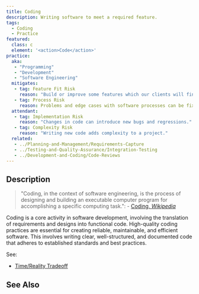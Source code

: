 ```yaml
---
title: Coding
description: Writing software to meet a required feature.
tags: 
  - Coding
  - Practice
featured: 
  class: c
  element: '<action>Code</action>'
practice:
  aka: 
   - "Programming"
   - "Development"
   - "Software Engineering"
  mitigates:
   - tag: Feature Fit Risk
     reason: "Build or improve some features which our clients will find useful."
   - tag: Process Risk
     reason: Problems and edge cases with software processes can be fixed by adding code.
  attendant:
   - tag: Implementation Risk
     reason: "Changes in code can introduce new bugs and regressions."
   - tag: Complexity Risk
     reason: "Writing new code adds complexity to a project."
  related:
   - ../Planning-and-Management/Requirements-Capture
   - ../Testing-and-Quality-Assurance/Integration-Testing
   - ../Development-and-Coding/Code-Reviews
---
```


<PracticeIntro details={frontMatter} /> 

## Description

> "Coding, in the context of software engineering, is the process of designing and building an executable computer program for accomplishing a specific computing task.": - [Coding, _Wikipedia_](https://en.wikipedia.org/wiki/Programming)

Coding is a core activity in software development, involving the translation of requirements and designs into functional code. High-quality coding practices are essential for creating reliable, maintainable, and efficient software. This involves writing clear, well-structured, and documented code that adheres to established standards and best practices.

See:

 - [Time/Reality Tradeoff](/thinking/Cadence#time--reality-trade-off)


## See Also

<TagList tag="Coding" />
